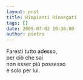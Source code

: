 ```yaml
---
layout: post
title: Rimpianti Rinnegati
tags: []
date: 2009-07-02 19:36:00
author: pietro
---
```

Faresti tutto adesso,<br/>per ciò che sai<br/>non esser più possesso<br/>e solo per lui.
